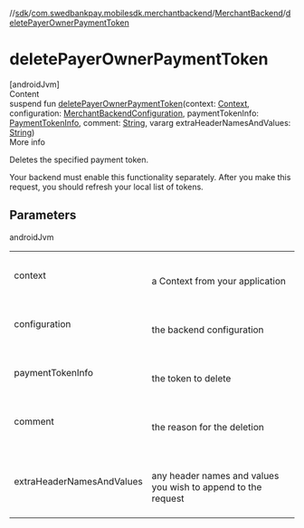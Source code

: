//[sdk](../../../index.md)/[com.swedbankpay.mobilesdk.merchantbackend](../index.md)/[MerchantBackend](index.md)/[deletePayerOwnerPaymentToken](delete-payer-owner-payment-token.md)



# deletePayerOwnerPaymentToken  
[androidJvm]  
Content  
suspend fun [deletePayerOwnerPaymentToken](delete-payer-owner-payment-token.md)(context: [Context](https://developer.android.com/reference/kotlin/android/content/Context.html), configuration: [MerchantBackendConfiguration](../-merchant-backend-configuration/index.md), paymentTokenInfo: [PaymentTokenInfo](../-payment-token-info/index.md), comment: [String](https://kotlinlang.org/api/latest/jvm/stdlib/kotlin/-string/index.html), vararg extraHeaderNamesAndValues: [String](https://kotlinlang.org/api/latest/jvm/stdlib/kotlin/-string/index.html))  
More info  


Deletes the specified payment token.



Your backend must enable this functionality separately. After you make this request, you should refresh your local list of tokens.



## Parameters  
  
androidJvm  
  
| | |
|---|---|
| <a name="com.swedbankpay.mobilesdk.merchantbackend/MerchantBackend/deletePayerOwnerPaymentToken/#android.content.Context#com.swedbankpay.mobilesdk.merchantbackend.MerchantBackendConfiguration#com.swedbankpay.mobilesdk.merchantbackend.PaymentTokenInfo#kotlin.String#kotlin.Array[kotlin.String]/PointingToDeclaration/"></a>context| <a name="com.swedbankpay.mobilesdk.merchantbackend/MerchantBackend/deletePayerOwnerPaymentToken/#android.content.Context#com.swedbankpay.mobilesdk.merchantbackend.MerchantBackendConfiguration#com.swedbankpay.mobilesdk.merchantbackend.PaymentTokenInfo#kotlin.String#kotlin.Array[kotlin.String]/PointingToDeclaration/"></a><br><br>a Context from your application<br><br>|
| <a name="com.swedbankpay.mobilesdk.merchantbackend/MerchantBackend/deletePayerOwnerPaymentToken/#android.content.Context#com.swedbankpay.mobilesdk.merchantbackend.MerchantBackendConfiguration#com.swedbankpay.mobilesdk.merchantbackend.PaymentTokenInfo#kotlin.String#kotlin.Array[kotlin.String]/PointingToDeclaration/"></a>configuration| <a name="com.swedbankpay.mobilesdk.merchantbackend/MerchantBackend/deletePayerOwnerPaymentToken/#android.content.Context#com.swedbankpay.mobilesdk.merchantbackend.MerchantBackendConfiguration#com.swedbankpay.mobilesdk.merchantbackend.PaymentTokenInfo#kotlin.String#kotlin.Array[kotlin.String]/PointingToDeclaration/"></a><br><br>the backend configuration<br><br>|
| <a name="com.swedbankpay.mobilesdk.merchantbackend/MerchantBackend/deletePayerOwnerPaymentToken/#android.content.Context#com.swedbankpay.mobilesdk.merchantbackend.MerchantBackendConfiguration#com.swedbankpay.mobilesdk.merchantbackend.PaymentTokenInfo#kotlin.String#kotlin.Array[kotlin.String]/PointingToDeclaration/"></a>paymentTokenInfo| <a name="com.swedbankpay.mobilesdk.merchantbackend/MerchantBackend/deletePayerOwnerPaymentToken/#android.content.Context#com.swedbankpay.mobilesdk.merchantbackend.MerchantBackendConfiguration#com.swedbankpay.mobilesdk.merchantbackend.PaymentTokenInfo#kotlin.String#kotlin.Array[kotlin.String]/PointingToDeclaration/"></a><br><br>the token to delete<br><br>|
| <a name="com.swedbankpay.mobilesdk.merchantbackend/MerchantBackend/deletePayerOwnerPaymentToken/#android.content.Context#com.swedbankpay.mobilesdk.merchantbackend.MerchantBackendConfiguration#com.swedbankpay.mobilesdk.merchantbackend.PaymentTokenInfo#kotlin.String#kotlin.Array[kotlin.String]/PointingToDeclaration/"></a>comment| <a name="com.swedbankpay.mobilesdk.merchantbackend/MerchantBackend/deletePayerOwnerPaymentToken/#android.content.Context#com.swedbankpay.mobilesdk.merchantbackend.MerchantBackendConfiguration#com.swedbankpay.mobilesdk.merchantbackend.PaymentTokenInfo#kotlin.String#kotlin.Array[kotlin.String]/PointingToDeclaration/"></a><br><br>the reason for the deletion<br><br>|
| <a name="com.swedbankpay.mobilesdk.merchantbackend/MerchantBackend/deletePayerOwnerPaymentToken/#android.content.Context#com.swedbankpay.mobilesdk.merchantbackend.MerchantBackendConfiguration#com.swedbankpay.mobilesdk.merchantbackend.PaymentTokenInfo#kotlin.String#kotlin.Array[kotlin.String]/PointingToDeclaration/"></a>extraHeaderNamesAndValues| <a name="com.swedbankpay.mobilesdk.merchantbackend/MerchantBackend/deletePayerOwnerPaymentToken/#android.content.Context#com.swedbankpay.mobilesdk.merchantbackend.MerchantBackendConfiguration#com.swedbankpay.mobilesdk.merchantbackend.PaymentTokenInfo#kotlin.String#kotlin.Array[kotlin.String]/PointingToDeclaration/"></a><br><br>any header names and values you wish to append to the request<br><br>|
  
  



